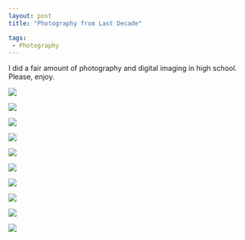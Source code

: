 ```yaml
---
layout: post
title: "Photography from Last Decade"

tags:
 - Photography
---
```


I did a fair amount of photography and digital imaging in high school. Please, enjoy.

![](/assets/images/2015/04/spirals.jpg)

![](/assets/images/2015/04/above.jpg)

![](/assets/images/2015/04/audience.jpg)

![](/assets/images/2015/04/duality.jpg)

![](/assets/images/2015/04/bundle.jpg)

![](/assets/images/2015/04/drifting.jpg)

![](/assets/images/2015/04/orange.jpg)

![](/assets/images/2015/04/planar.jpg)

![](/assets/images/2015/04/steps.jpg)

![](assetsimages/2015/04/two.jpg)
